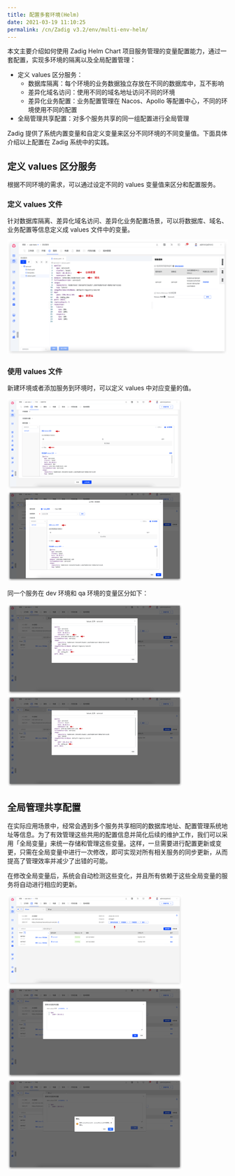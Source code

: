 ```yaml
---
title: 配置多套环境(Helm)
date: 2021-03-19 11:10:25
permalink: /cn/Zadig v3.2/env/multi-env-helm/
---
```


本文主要介绍如何使用 Zadig Helm Chart 项目服务管理的变量配置能力，通过一套配置，实现多环境的隔离以及全局配置管理：

- 定义 values 区分服务：
  - 数据库隔离：每个环境的业务数据独立存放在不同的数据库中，互不影响
  - 差异化域名访问：使用不同的域名地址访问不同的环境
  - 差异化业务配置：业务配置管理在 Nacos、Apollo 等配置中心，不同的环境使用不同的配置
- 全局管理共享配置：对多个服务共享的同一组配置进行全局管理

Zadig 提供了系统内置变量和自定义变量来区分不同环境的不同变量值。下面具体介绍以上配置在 Zadig 系统中的实践。

## 定义 values 区分服务

根据不同环境的需求，可以通过设定不同的 values 变量值来区分和配置服务。

### 定义 values 文件

针对数据库隔离、差异化域名访问、差异化业务配置场景，可以将数据库、域名、业务配置等信息定义成 values 文件中的变量。

![数据库隔离](../../../../_images/multi_env_helm_0.png)

### 使用 values 文件

新建环境或者添加服务到环境时，可以定义 values 中对应变量的值。

<img src="../../../../_images/multi_env_helm_1.png" width="400">
<img src="../../../../_images/multi_env_helm_2.png" width="400">

同一个服务在 dev 环境和 qa 环境的变量区分如下：

<img src="../../../../_images/multi_env_helm_3.png" width="400">
<img src="../../../../_images/multi_env_helm_4.png" width="400">


## 全局管理共享配置

在实际应用场景中，经常会遇到多个服务共享相同的数据库地址、配置管理系统地址等信息。为了有效管理这些共用的配置信息并简化后续的维护工作，我们可以采用「全局变量」来统一存储和管理这些变量。这样，一旦需要进行配置更新或变更，只需在全局变量中进行一次修改，即可实现对所有相关服务的同步更新，从而提高了管理效率并减少了出错的可能。

在修改全局变量后，系统会自动检测这些变化，并且所有依赖于这些全局变量的服务将自动进行相应的更新。

<img src="../../../../_images/multi_env_helm_5.png" width="400">
<img src="../../../../_images/multi_env_helm_6.png" width="400">
<img src="../../../../_images/multi_env_helm_7.png" width="400">